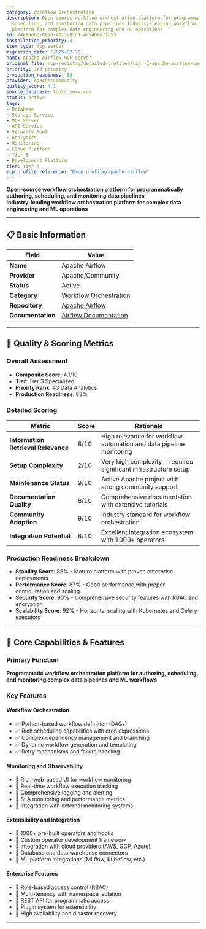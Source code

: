 ```yaml
---
category: Workflow Orchestration
description: Open-source workflow orchestration platform for programmatically authoring,
  scheduling, and monitoring data pipelines Industry-leading workflow orchestration
  platform for complex data engineering and ML operations
id: 74e86db3-80a6-4013-8fc1-4c54b8a71653
installation_priority: 4
item_type: mcp_server
migration_date: '2025-07-26'
name: Apache Airflow MCP Server
original_file: mcp-registry/detailed-profiles/tier-3/apache-airflow-server-profile.md
priority: 3rd_priority
production_readiness: 88
provider: Apache/Community
quality_score: 4.1
source_database: tools_services
status: active
tags:
- Database
- Storage Service
- MCP Server
- API Service
- Security Tool
- Analytics
- Monitoring
- Cloud Platform
- Tier 3
- Development Platform
tier: Tier 3
mcp_profile_reference: "@mcp_profile/apache-airflow"
---
```


**Open-source workflow orchestration platform for programmatically authoring, scheduling, and monitoring data pipelines**  
**Industry-leading workflow orchestration platform for complex data engineering and ML operations**

---

## 📋 Basic Information

| Field | Value |
|-------|-------|
| **Name** | Apache Airflow |
| **Provider** | Apache/Community |
| **Status** | Active |
| **Category** | Workflow Orchestration |
| **Repository** | [Apache Airflow](https://github.com/apache/airflow) |
| **Documentation** | [Airflow Documentation](https://airflow.apache.org/docs/) |

---

## 🎯 Quality & Scoring Metrics

### Overall Assessment
- **Composite Score**: 4.1/10
- **Tier**: Tier 3 Specialized
- **Priority Rank**: #3 Data Analytics
- **Production Readiness**: 88%

### Detailed Scoring
| Metric | Score | Rationale |
|--------|-------|-----------|
| **Information Retrieval Relevance** | 8/10 | High relevance for workflow automation and data pipeline monitoring |
| **Setup Complexity** | 2/10 | Very high complexity - requires significant infrastructure setup |
| **Maintenance Status** | 9/10 | Active Apache project with strong community support |
| **Documentation Quality** | 8/10 | Comprehensive documentation with extensive tutorials |
| **Community Adoption** | 9/10 | Industry standard for workflow orchestration |
| **Integration Potential** | 8/10 | Excellent integration ecosystem with 1000+ operators |

### Production Readiness Breakdown
- **Stability Score**: 85% - Mature platform with proven enterprise deployments
- **Performance Score**: 87% - Good performance with proper configuration and scaling
- **Security Score**: 90% - Comprehensive security features with RBAC and encryption
- **Scalability Score**: 92% - Horizontal scaling with Kubernetes and Celery executors

---

## 🚀 Core Capabilities & Features

### Primary Function
**Programmatic workflow orchestration platform for authoring, scheduling, and monitoring complex data pipelines and ML workflows**

### Key Features

#### Workflow Orchestration
- ✅ Python-based workflow definition (DAGs)
- ✅ Rich scheduling capabilities with cron expressions
- ✅ Complex dependency management and branching
- ✅ Dynamic workflow generation and templating
- ✅ Retry mechanisms and failure handling

#### Monitoring and Observability
- 🔄 Rich web-based UI for workflow monitoring
- 🔄 Real-time workflow execution tracking
- 🔄 Comprehensive logging and alerting
- 🔄 SLA monitoring and performance metrics
- 🔄 Integration with external monitoring systems

#### Extensibility and Integration
- 👥 1000+ pre-built operators and hooks
- 👥 Custom operator development framework
- 👥 Integration with cloud providers (AWS, GCP, Azure)
- 👥 Database and data warehouse connectors
- 👥 ML platform integrations (MLflow, Kubeflow, etc.)

#### Enterprise Features
- 🔗 Role-based access control (RBAC)
- 🔗 Multi-tenancy with namespace isolation
- 🔗 REST API for programmatic access
- 🔗 Plugin system for extensibility
- 🔗 High availability and disaster recovery

---